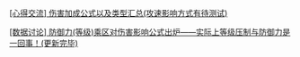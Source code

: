 [[心得交流] 伤害加成公式以及类型汇总(攻速影响方式有待测试)](https://ngabbs.com/read.php?tid=23633102)

[[数据讨论] 防御力(等级)乘区对伤害影响公式出炉——实际上等级压制与防御力是一回事！(更新完毕)](https://ngabbs.com/read.php?tid=23708327)